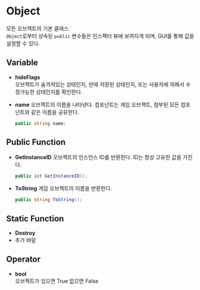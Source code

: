 # Object

모든 오브젝트의 기본 클래스.  
`Object`로부터 상속된 `public` 변수들은 인스펙터 뷰에 보여지게 되며, GUI를 통해 값을 설정할 수 있다.

## Variable
- __hideFlags__  
    오브젝트가 숨겨져있는 상태인지, 씬에 저장된 상태인지, 또는 사용자에 의해서 수정가능한 상태인지를 확인한다.

- __name__
    오브젝트의 이름을 나타낸다. 컴포넌트는 게임 오브젝트, 첨부된 모든 컴포넌트와 같은 이름을 공유한다.
    ``` C#
    public string name;
    ```

## Public Function
- __GetInstanceID__
    오브젝트의 인스턴스 ID를 반환한다. ID는 항상 고유한 값을 가진다.
    ``` C#
    public int GetInstanceID();
    ```
- __ToString__
    게임 오브젝트의 이름을 반환한다.
    ``` C#
    public string ToString();
    ```

## Static Function
- __Destroy__
- 추가 바람

## Operator
- __bool__  
    오브젝트가 있으면 True 없으면 False